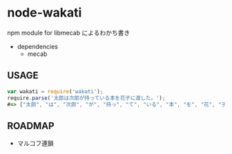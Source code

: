 # node-wakati

npm module for libmecab によるわかち書き

* dependencies
  * mecab

## USAGE

```javascript
var wakati = require('wakati');
require.parse('太郎は次郎が持っている本を花子に渡した。');
#=> ["太郎", "は", "次郎", "が", "持っ", "て", "いる", "本", "を", "花", "子", "に", "渡し", "た", "。"]
```

## ROADMAP

* マルコフ連鎖

